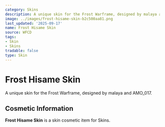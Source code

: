 ```yaml
---
category: Skins
description: A unique skin for the Frost Warframe, designed by malaya and AMO_017.
image: ../images/frost-hisame-skin-b2c500aa81.png
last_updated: '2025-09-17'
name: Frost Hisame Skin
source: WFCD
tags:
- Skin
- Skins
tradable: false
type: Skin
---
```


# Frost Hisame Skin

A unique skin for the Frost Warframe, designed by malaya and AMO_017.

## Cosmetic Information

**Frost Hisame Skin** is a skin cosmetic item for Skins.

